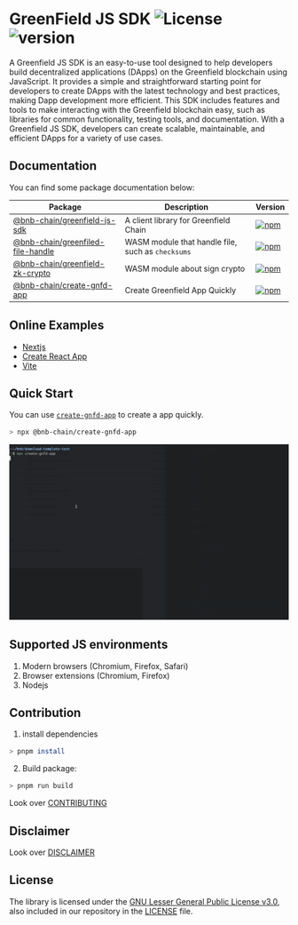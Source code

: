# GreenField JS SDK ![License](https://img.shields.io/npm/l/%40bnb-chain%2Fgreenfield-js-sdk) ![version](https://img.shields.io/npm/v/%40bnb-chain%2Fgreenfield-js-sdk?color=blue)

A Greenfield JS SDK is an easy-to-use tool designed to help developers build decentralized applications (DApps) on the Greenfield blockchain using JavaScript. It provides a simple and straightforward starting point for developers to create DApps with the latest technology and best practices, making Dapp development more efficient. This SDK includes features and tools to make interacting with the Greenfield blockchain easy, such as libraries for common functionality, testing tools, and documentation. With a Greenfield JS SDK, developers can create scalable, maintainable, and efficient DApps for a variety of use cases.

## Documentation

You can find some package documentation below:

| Package | Description | Version | 
| --- | --- | --- |
| [@bnb-chain/greenfield-js-sdk](./packages/js-sdk/README.md) | A client library for Greenfield Chain | [![npm](https://img.shields.io/npm/v/%40bnb-chain%2Fgreenfield-js-sdk?color=blue)](https://www.npmjs.com/package/@bnb-chain/greenfield-js-sdk) |
| [@bnb-chain/greenfiled-file-handle](./packages/file-handle/README.md) | WASM module that handle file, such as `checksums` | [![npm](https://img.shields.io/npm/v/%40bnb-chain%2Fgreenfiled-file-handle?color=blue)](https://www.npmjs.com/package/@bnb-chain/greenfiled-file-handle) |
| [@bnb-chain/greenfield-zk-crypto](./packages/zk-crypto/README.md) | WASM module about sign crypto | [![npm](https://img.shields.io/npm/v/%40bnb-chain%2Fgreenfield-zk-crypto?color=blue)](https://www.npmjs.com/package/@bnb-chain/greenfield-zk-crypto) |
| [@bnb-chain/create-gnfd-app](./packages/create-gnfd-app/README.md) | Create Greenfield App Quickly | [![npm](https://img.shields.io/npm/v/%40bnb-chain%2Fcreate-gnfd-app?color=blue)](https://www.npmjs.com/package/@bnb-chain/create-gnfd-app) |

## Online Examples

* [Nextjs](https://codesandbox.io/p/github/rrr523/greenfield-nextjs-template/main)
* [Create React App](https://codesandbox.io/p/github/rrr523/greenfield-cra-template/main)
* [Vite](https://codesandbox.io/p/github/rrr523/greenfield-vite-template/main)

## Quick Start

You can use [`create-gnfd-app`](./packages/create-gnfd-app/README.md) to create a app quickly.

```bash
> npx @bnb-chain/create-gnfd-app
```

![](./packages/create-gnfd-app/example.gif)

## Supported JS environments

1. Modern browsers (Chromium, Firefox, Safari)
2. Browser extensions (Chromium, Firefox)
3. Nodejs

## Contribution

1. install dependencies

```bash
> pnpm install
```

2. Build package:
```bash
> pnpm run build
```

Look over [CONTRIBUTING](./CONTRIBUTING.md)

## Disclaimer

Look over [DISCLAIMER](./DISCLAIMER.md)

## License

The library is licensed under the
[GNU Lesser General Public License v3.0](https://www.gnu.org/licenses/lgpl-3.0.en.html),
also included in our repository in the [LICENSE](./LICENSE) file.

